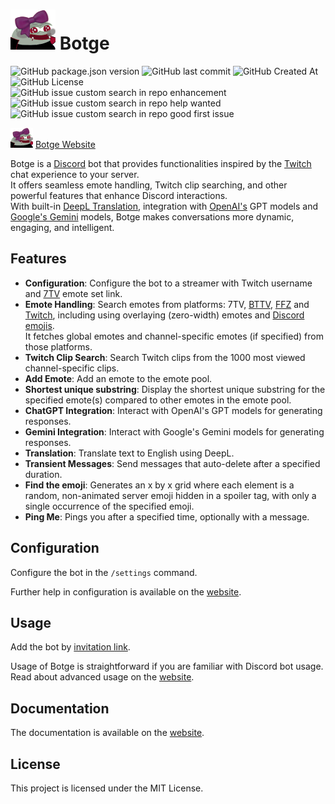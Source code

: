 <!-- @format -->

# ![Botge Website Logo](assets/peepoCuteHalloween2x.png) Botge

![GitHub package.json version](https://img.shields.io/github/package-json/v/Tresster/Botge)
![GitHub last commit](https://img.shields.io/github/last-commit/Tresster/Botge)
![GitHub Created At](https://img.shields.io/github/created-at/Tresster/Botge)
![GitHub License](https://img.shields.io/github/license/Tresster/Botge)  
![GitHub issue custom search in repo enhancement](https://img.shields.io/github/issues-search/Tresster/Botge?query=label%3Aenhancement&label=enhancement%20issues)
![GitHub issue custom search in repo help wanted](https://img.shields.io/github/issues-search/Tresster/Botge?query=label%3A%22help%20wanted%22&label=help%20wanted%20issues)
![GitHub issue custom search in repo good first issue](https://img.shields.io/github/issues-search/Tresster/Botge?query=label%3A%22good%20first%20issue%22&label=good%20first%20issues)

![Botge Website Logo](assets/peepoCuteHalloween1x.png) [Botge Website](https://botge.gitbook.io/)

Botge is a [Discord](https://discord.com) bot that provides functionalities inspired by the [Twitch](https://www.twitch.tv) chat experience to your server.  
It offers seamless emote handling, Twitch clip searching, and other powerful features that enhance Discord interactions.  
With built-in [DeepL Translation](https://www.deepl.com/en/products/translator), integration with [OpenAI's](https://openai.com) GPT models and [Google's Gemini](https://gemini.google.com) models, Botge makes conversations more dynamic, engaging, and intelligent.

## Features

- **Configuration**: Configure the bot to a streamer with Twitch username and [7TV](https://7tv.app) emote set link.
- **Emote Handling**: Search emotes from platforms: 7TV, [BTTV](https://betterttv.com), [FFZ](https://www.frankerfacez.com) and [Twitch](https://www.twitch.tv), including using overlaying (zero-width) emotes and [Discord emojis](https://github.com/jdecked/twemoji).\
  It fetches global emotes and channel-specific emotes (if specified) from those platforms.
- **Twitch Clip Search**: Search Twitch clips from the 1000 most viewed channel-specific clips.
- **Add Emote**: Add an emote to the emote pool.
- **Shortest unique substring**: Display the shortest unique substring for the specified emote(s) compared to other emotes in the emote pool.
- **ChatGPT Integration**: Interact with OpenAI's GPT models for generating responses.
- **Gemini Integration**: Interact with Google's Gemini models for generating responses.
- **Translation**: Translate text to English using DeepL.
- **Transient Messages**: Send messages that auto-delete after a specified duration.
- **Find the emoji**: Generates an x by x grid where each element is a random, non-animated server emoji hidden in a spoiler tag, with only a single occurrence of the specified emoji.
- **Ping Me**: Pings you after a specified time, optionally with a message.

## Configuration

Configure the bot in the `/settings` command.

Further help in configuration is available on the [website](https://botge.gitbook.io/botge/getting-started/configuration).

## Usage

Add the bot by [invitation link](https://discord.com/oauth2/authorize?client_id=1298983961992757328).

Usage of Botge is straightforward if you are familiar with Discord bot usage.  
Read about advanced usage on the [website](https://botge.gitbook.io/botge/getting-started/usage).

## Documentation

The documentation is available on the [website](https://botge.gitbook.io/botge/documentation/documentation).

## License

This project is licensed under the MIT License.
